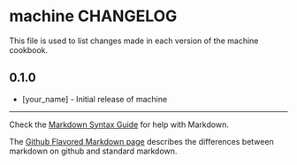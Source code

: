machine CHANGELOG
==================

This file is used to list changes made in each version of the machine cookbook.

0.1.0
-----
- [your_name] - Initial release of machine

- - -
Check the [Markdown Syntax Guide](http://daringfireball.net/projects/markdown/syntax) for help with Markdown.

The [Github Flavored Markdown page](http://github.github.com/github-flavored-markdown/) describes the differences between markdown on github and standard markdown.
